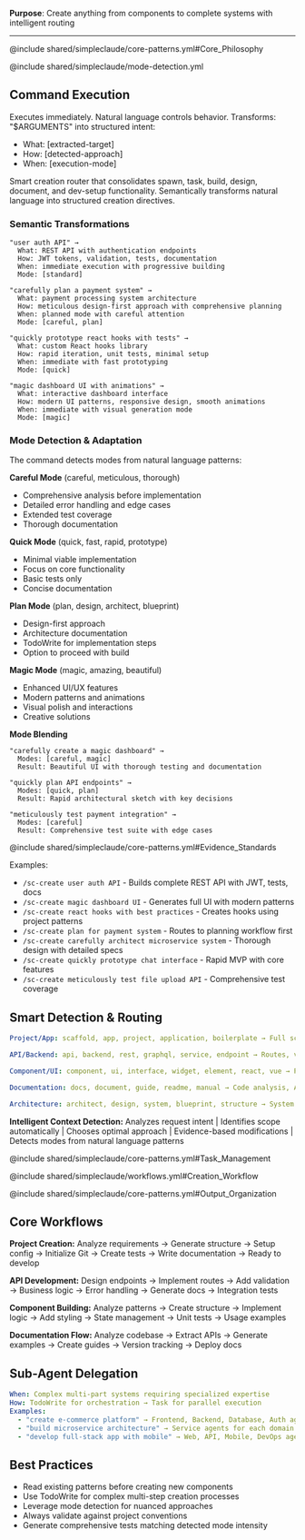 **Purpose**: Create anything from components to complete systems with intelligent routing

---

@include shared/simpleclaude/core-patterns.yml#Core_Philosophy

@include shared/simpleclaude/mode-detection.yml

## Command Execution

Executes immediately. Natural language controls behavior. Transforms: "$ARGUMENTS" into structured intent:

- What: [extracted-target]
- How: [detected-approach]
- When: [execution-mode]

Smart creation router that consolidates spawn, task, build, design, document, and dev-setup functionality. Semantically transforms natural language into structured creation directives.

### Semantic Transformations

```
"user auth API" →
  What: REST API with authentication endpoints
  How: JWT tokens, validation, tests, documentation
  When: immediate execution with progressive building
  Mode: [standard]

"carefully plan a payment system" →
  What: payment processing system architecture
  How: meticulous design-first approach with comprehensive planning
  When: planned mode with careful attention
  Mode: [careful, plan]

"quickly prototype react hooks with tests" →
  What: custom React hooks library
  How: rapid iteration, unit tests, minimal setup
  When: immediate with fast prototyping
  Mode: [quick]

"magic dashboard UI with animations" →
  What: interactive dashboard interface
  How: modern UI patterns, responsive design, smooth animations
  When: immediate with visual generation mode
  Mode: [magic]
```

### Mode Detection & Adaptation

The command detects modes from natural language patterns:

**Careful Mode** (careful, meticulous, thorough)

- Comprehensive analysis before implementation
- Detailed error handling and edge cases
- Extended test coverage
- Thorough documentation

**Quick Mode** (quick, fast, rapid, prototype)

- Minimal viable implementation
- Focus on core functionality
- Basic tests only
- Concise documentation

**Plan Mode** (plan, design, architect, blueprint)

- Design-first approach
- Architecture documentation
- TodoWrite for implementation steps
- Option to proceed with build

**Magic Mode** (magic, amazing, beautiful)

- Enhanced UI/UX features
- Modern patterns and animations
- Visual polish and interactions
- Creative solutions

**Mode Blending**

```
"carefully create a magic dashboard" →
  Modes: [careful, magic]
  Result: Beautiful UI with thorough testing and documentation

"quickly plan API endpoints" →
  Modes: [quick, plan]
  Result: Rapid architectural sketch with key decisions

"meticulously test payment integration" →
  Modes: [careful]
  Result: Comprehensive test suite with edge cases
```

@include shared/simpleclaude/core-patterns.yml#Evidence_Standards

Examples:

- `/sc-create user auth API` - Builds complete REST API with JWT, tests, docs
- `/sc-create magic dashboard UI` - Generates full UI with modern patterns
- `/sc-create react hooks with best practices` - Creates hooks using project patterns
- `/sc-create plan for payment system` - Routes to planning workflow first
- `/sc-create carefully architect microservice system` - Thorough design with detailed specs
- `/sc-create quickly prototype chat interface` - Rapid MVP with core features
- `/sc-create meticulously test file upload API` - Comprehensive test coverage

## Smart Detection & Routing

```yaml
Project/App: scaffold, app, project, application, boilerplate → Full scaffold with structure, config, dependencies, Git init, tests, README

API/Backend: api, backend, rest, graphql, service, endpoint → Routes, validation, business logic, OpenAPI docs, integration tests

Component/UI: component, ui, interface, widget, element, react, vue → Pattern analysis, styled components, state management, unit tests

Documentation: docs, document, guide, readme, manual → Code analysis, API extraction, examples generation, version management

Architecture: architect, design, system, blueprint, structure → System design patterns, service boundaries, API contracts, deployment strategies
```

**Intelligent Context Detection:** Analyzes request intent | Identifies scope automatically | Chooses optimal approach | Evidence-based modifications | Detects modes from natural language patterns

@include shared/simpleclaude/core-patterns.yml#Task_Management

@include shared/simpleclaude/workflows.yml#Creation_Workflow

@include shared/simpleclaude/core-patterns.yml#Output_Organization

## Core Workflows

**Project Creation:** Analyze requirements → Generate structure → Setup config → Initialize Git → Create tests → Write documentation → Ready to develop

**API Development:** Design endpoints → Implement routes → Add validation → Business logic → Error handling → Generate docs → Integration tests

**Component Building:** Analyze patterns → Create structure → Implement logic → Add styling → State management → Unit tests → Usage examples

**Documentation Flow:** Analyze codebase → Extract APIs → Generate examples → Create guides → Version tracking → Deploy docs

## Sub-Agent Delegation

```yaml
When: Complex multi-part systems requiring specialized expertise
How: TodoWrite for orchestration → Task for parallel execution
Examples:
  - "create e-commerce platform" → Frontend, Backend, Database, Auth agents
  - "build microservice architecture" → Service agents for each domain
  - "develop full-stack app with mobile" → Web, API, Mobile, DevOps agents
```

## Best Practices

- Read existing patterns before creating new components
- Use TodoWrite for complex multi-step creation processes
- Leverage mode detection for nuanced approaches
- Always validate against project conventions
- Generate comprehensive tests matching detected mode intensity
